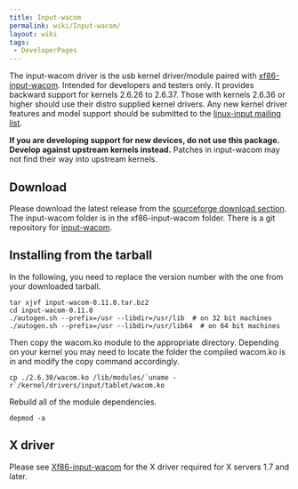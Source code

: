 ```yaml
---
title: Input-wacom
permalink: wiki/Input-wacom/
layout: wiki
tags:
 - DeveloperPages
---
```


The input-wacom driver is the usb kernel driver/module paired with
[xf86-input-wacom](xf86-input-wacom "wikilink"). Intended for developers
and testers only. It provides backward support for kernels 2.6.26 to
2.6.37. Those with kernels 2.6.36 or higher should use their distro
supplied kernel drivers. Any new kernel driver features and model
support should be submitted to the [linux-input mailing
list](https://patchwork.kernel.org/project/linux-input/).

**If you are developing support for new devices, do not use this
package. Develop against upstream kernels instead.** Patches in
input-wacom may not find their way into upstream kernels.

Download
--------

Please download the latest release from the [sourceforge download
section](https://sourceforge.net/projects/linuxwacom/files/xf86-input-wacom/input-wacom/).
The input-wacom folder is in the xf86-input-wacom folder. There is a git
repository for
[input-wacom](http://linuxwacom.git.sourceforge.net/git/gitweb.cgi?p=linuxwacom/input-wacom;a=summary).

Installing from the tarball
---------------------------

In the following, you need to replace the version number with the one
from your downloaded tarball.

    tar xjvf input-wacom-0.11.0.tar.bz2
    cd input-wacom-0.11.0
    ./autogen.sh --prefix=/usr --libdir=/usr/lib  # on 32 bit machines
    ./autogen.sh --prefix=/usr --libdir=/usr/lib64  # on 64 bit machines

Then copy the wacom.ko module to the appropriate directory. Depending on
your kernel you may need to locate the folder the compiled wacom.ko is
in and modify the copy command accordingly.

    cp ./2.6.30/wacom.ko /lib/modules/`uname -r`/kernel/drivers/input/tablet/wacom.ko

Rebuild all of the module dependencies.

    depmod -a

X driver
--------

Please see [Xf86-input-wacom](/wiki/Xf86-input-wacom "wikilink") for the X
driver required for X servers 1.7 and later.
